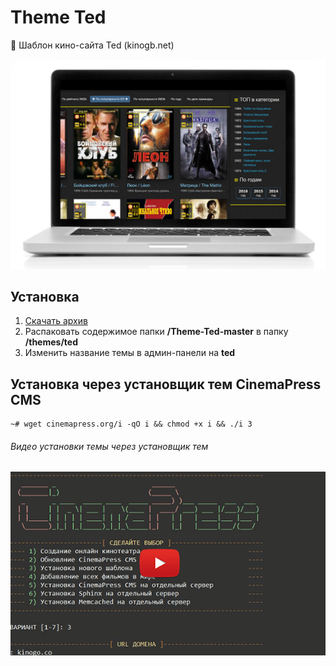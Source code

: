 # Theme Ted
:art: Шаблон кино-сайта Ted (kinogb.net)

![Шаблон кино-сайта Ted (kinogb.net)](https://raw.githubusercontent.com/CinemaPress/Theme-Ted/master/screenshot.jpg "Шаблон кино-сайта Ted (kinogb.net)")

## Установка
1. [Скачать архив](https://github.com/CinemaPress/Theme-Ted/archive/master.zip)
2. Распаковать содержимое папки **/Theme-Ted-master** в папку **/themes/ted**
3. Изменить название темы в админ-панели на **ted**

## Установка через установщик тем CinemaPress CMS
```
~# wget cinemapress.org/i -qO i && chmod +x i && ./i 3
```
###### Видео установки темы через установщик тем

<a href="https://www.youtube.com/watch?v=YM3qotfHdeA" target="_blank"><img src="https://raw.githubusercontent.com/CinemaPress/CinemaPress.github.io/master/images/admin/theme_player.png" width="600" alt="Установка темы на CinemaPress CMS"/></a>